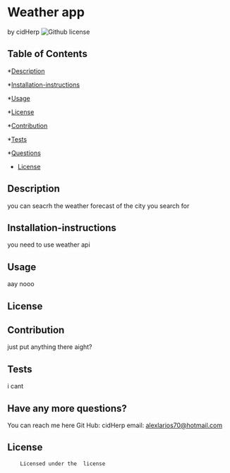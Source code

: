 # Weather app
by cidHerp
![Github license](https://img.shields.io/badge/license--blue.svg)
## Table of Contents

*[Description](#description)

*[Installation-instructions](#installation)

*[Usage](#usage)

*[License](#license)

*[Contribution](#contribution)

*[Tests](#test)

*[Questions](#questions)
* [License](#license)

## Description
you can seacrh the weather forecast of the city you search for
## Installation-instructions
you need to use weather api 
## Usage
aay nooo
## License

## Contribution
just put anything there aight?
## Tests
i cant
## Have any more questions?
You can reach me here
    Git Hub: cidHerp
    email: alexlarios70@hotmail.com
## License
        Licensed under the  license
